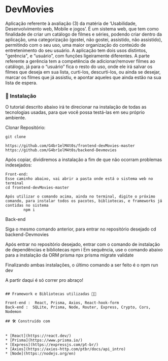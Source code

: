 # DevMovies

 Aplicação referente à avaliação (3) da matéria de ‘Usabilidade, Desenvolvimento web, Mobile e jogos’. É um sistema web, que tem como finalidade de criar um catálogo de filmes e séries, podendo criar dentro da aplicação, uma categorização (gostei, não gostei, assistido, não assistido), permitindo com o seu uso, uma maior organização do conteúdo de entretenimento do seu usuário. A aplicação tem dois usos distintos, "gerência", e “usuário”, com funções ligeiramente diferentes. A parte referente a gerência tem a competência de adicionar/remover filmes ao catálogo, já para o  “usuário” fica o resto do uso, onde ele irá salvar os filmes que deseja em sua lista, curti-los, descurti-los, ou ainda se desejar, marcar os filmes que já assistiu, e apontar aqueles que ainda estão na sua lista de espera.


### 🔧 Instalação

O tutorial descrito abaixo irá te direcionar na instalação de todas as tecnologias usadas, para que você possa testá-las em seu próprio ambiente. 

Clonar Repositório:

```
git clone

https://github.com/G4br1elM4t0s/frontend-devMovies-master
https://github.com/G4br1elM4t0s/backend-Devmovies

```

Após copiar, dividiremos a instalação a fim de que não ocorram problemas indesejados:

```
Front-end:
Esse caminho abaixo, vai abrir a pasta onde está o sistema web no terminal
cd frontend-devMovies-master

Após utilizar o comando acima, ainda no terminal, digite o próximo comando, para instalar todos os pacotes, bibliotecas, e frameworks já contidas no sistema
		npm i

```
Back-end

Siga o mesmo comando anterior, para entrar no repositório desejado
		cd backend-Devmovies

Após entrar no repositório desejado, entrar com o comando de instalação de dependências e bibliotecas
		npm i
Em sequência, use o comando abaixo para a instalação da ORM prisma
npx prisma migrate validate


Finalizando ambas instalações, o último comando a ser feito é o
npm run dev


A partir daqui é só correr pro abraço!

```

## Framework e Bibliotecas utilizadas 🚀🚀

Front-end :  React, Prisma, Axios, React-hook-form
Back-end :  SQLite, Prisma, Node, Router, Express, Crypto, Cors, Nodemon

## 🛠️ Construído com


* [React](https://react.dev/) 
* [Prisma](https://www.prisma.io/) 
* [Express](https://expressjs.com/pt-br/)
* [Axios](https://axios-http.com/ptbr/docs/api_intro) 
* [Node](https://nodejs.org/en)


